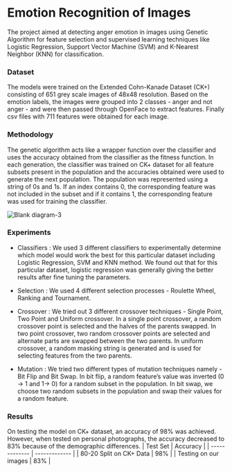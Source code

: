 # Emotion Recognition of Images
The project aimed at detecting anger emotion in images using Genetic Algorithm for feature selection and supervised learning techniques like Logistic Regression, Support Vector Machine (SVM) and K-Nearest Neighbor (KNN) for classification.

### Dataset
The models were trained on the Extended Cohn-Kanade Dataset (CK+) consisting of 651 grey scale images of 48x48 resolution. Based on the emotion labels, the images were grouped into 2 classes - anger and not anger - and were then passed through OpenFace to extract features. Finally csv files with 711 features were obtained for each image.

### Methodology
The genetic algorithm acts like a wrapper function over the classifier and uses the accuracy obtained from the classifier as the fitness function. In each generation, the classifier was trained on CK+ dataset for all feature subsets present in the population and the accuracies obtained were used to generate the next population. The population was represented using a string of 0s and 1s. If an index contains 0, the corresponding feature was not included in the subset and if it contains 1, the corresponding feature was used for training the classifier. 

![Blank diagram-3](https://user-images.githubusercontent.com/40691704/109348342-d38eb900-788d-11eb-96bb-f1424514ce3e.png)

### Experiments
- Classifiers :
We used 3 different classifiers to experimentally determine which model would work the best for this particular dataset including Logistic Regression, SVM and KNN method. We found out that for this particular dataset, logistic regression was generally giving the better results after fine tuning the parameters.
 
- Selection :
We used 4 different selection processes - Roulette Wheel, Ranking and Tournament.

- Crossover :
We tried out 3 different crossover techniques - Single Point, Two Point and Uniform crossover. In a single point crossover, a random crossover point is selected and the halves of the parents swapped. In two point crossover, two random crossover points are selected and alternate parts are swapped between the two parents. In uniform crossover, a random masking string is generated and is used for selecting features from the two parents. 

- Mutation :
We tried two different types of mutation techniques namely - Bit Flip and Bit Swap. In bit flip, a random feature’s value was inverted (0 -> 1 and 1-> 0) for a random subset in the population. In bit swap, we choose two random subsets in the population and swap their values for a random feature. 


### Results
On testing the model on CK+ dataset, an accuracy of 98% was achieved. However, when tested on personal photographs, the accuracy decreased to 83% because of the demographic differences. 
| Test Set  | Accuracy |
| ------------- | ------------- |
| 80-20 Split on CK+ Data  | 98%  |
| Testing on our images  | 83%  |
